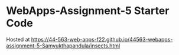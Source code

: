 # WebApps-Assignment-5 Starter Code
Hosted at https://44-563-web-apps-f22.github.io/44563-webapps-assignment-5-Samyukthapandula/insects.html